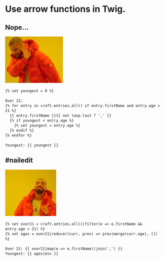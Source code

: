 # Use arrow functions in Twig.

## Nope…

![](resources/nope.jpg)

```twig
{% set youngest = 0 %}

Over 21:
{% for entry in craft.entries.all() if entry.firstName and entry.age > 21 %}
  {{ entry.firstName }}{{ not loop.last ? ',' }}
  {% if youngest < entry.age %}
    {% set youngest = entry.age %}
  {% endif %}
{% endfor %}

Youngest: {{ youngest }}
```

## #nailedit

![](resources/yep.jpg)

```twig
{% set over21 = craft.entries.all()|filter(e => e.firstName && entry.age > 21) %}
{% set ages = over21|reduce((curr, prev) => prev|merge(curr.age), []) %}

Over 21: {{ over21|map(e => e.firstName)|join(',') }}
Youngest: {{ ages|min }}
```
